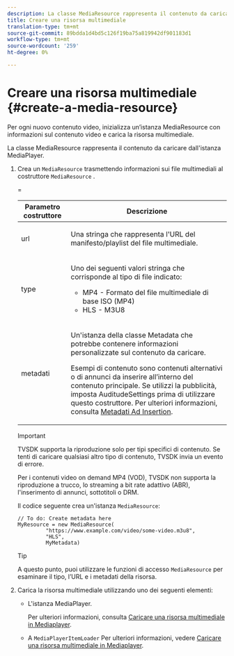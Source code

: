 ```yaml
---
description: La classe MediaResource rappresenta il contenuto da caricare dall'istanza MediaPlayer.
title: Creare una risorsa multimediale
translation-type: tm+mt
source-git-commit: 89bdda1d4bd5c126f19ba75a819942df901183d1
workflow-type: tm+mt
source-wordcount: '259'
ht-degree: 0%

---
```



# Creare una risorsa multimediale {#create-a-media-resource}

Per ogni nuovo contenuto video, inizializza un’istanza MediaResource con informazioni sul contenuto video e carica la risorsa multimediale.

La classe MediaResource rappresenta il contenuto da caricare dall&#39;istanza MediaPlayer.

1. Crea un `MediaResource` trasmettendo informazioni sui file multimediali al costruttore `MediaResource` .

   <table id="table_DD0D5D9129D54F73881399B9B4FF546A"> 
    <thead> 
      <tr> 
      <th colname="col1" class="entry"> Parametro costruttore </th> 
      <th colname="col2" class="entry"> Descrizione </th> 
      </tr>
    </thead>
    =<tbody> 
      <tr> 
      <td colname="col1"><span class="codeph"> url</span> </td> 
      <td colname="col2"> <p>Una stringa che rappresenta l'URL del manifesto/playlist del file multimediale. </p> </td> 
      </tr> 
      <tr> 
      <td colname="col1"><span class="codeph"> type</span> </td> 
      <td colname="col2"> <p>Uno dei seguenti valori stringa che corrisponde al tipo di file indicato: 
        <ul id="ul_7512E90B7B294EF9BFBA2D68DE678CBB"> 
        <li id="li_AA84434E84184A3D909552794B425ABD"><span class="codeph"> MP4</span>  - Formato del file multimediale di base ISO (MP4) </li> 
        <li id="li_8A2F3752569344B59EE30303A8393488"><span class="codeph"> HLS</span>  - M3U8 </li> 
        </ul> </p> </td> 
      </tr> 
      <tr> 
      <td colname="col1"><span class="codeph"> metadati</span> </td> 
      <td colname="col2"> <p>Un'istanza della classe <span class="codeph"> Metadata</span> che potrebbe contenere informazioni personalizzate sul contenuto da caricare. </p> <p>Esempi di contenuto sono contenuti alternativi o di annunci da inserire all’interno del contenuto principale. Se utilizzi la pubblicità, imposta <span class="codeph"> AuditudeSettings</span> prima di utilizzare questo costruttore. Per ulteriori informazioni, consulta <a href="../../../tvsdk-1.4-for-desktop-hls/ad-insertion/ad-insertion-metadata/c-psdk-dhls-1.4-ad-insertion-metadata.md" format="dita" scope="local"> Metadati Ad Insertion</a>. </p> </td> 
      </tr> 
    </tbody> 
   </table>

   >[!IMPORTANT]
   >
   >TVSDK supporta la riproduzione solo per tipi specifici di contenuto. Se tenti di caricare qualsiasi altro tipo di contenuto, TVSDK invia un evento di errore.
   >
   >Per i contenuti video on demand MP4 (VOD), TVSDK non supporta la riproduzione a trucco, lo streaming a bit rate adattivo (ABR), l&#39;inserimento di annunci, sottotitoli o DRM.

   Il codice seguente crea un&#39;istanza `MediaResource`:

   ```
   // To do: Create metadata here
   MyResource = new MediaResource(
            "https://www.example.com/video/some-video.m3u8", 
            "HLS",
            MyMetadata)
   ```

   >[!TIP]
   >
   >A questo punto, puoi utilizzare le funzioni di accesso `MediaResource` per esaminare il tipo, l’URL e i metadati della risorsa.

1. Carica la risorsa multimediale utilizzando uno dei seguenti elementi:

   * L&#39;istanza MediaPlayer.

      Per ulteriori informazioni, consulta [Caricare una risorsa multimediale in Mediaplayer](../../../tvsdk-1.4-for-desktop-hls/t-psdk-dhls-1.4-configure/c-psdk-dhls-1.4-mediaplayer-initialize-for-video/t-psdk-dhls-1.4-media-resource-load.md).
   * A `MediaPlayerItemLoader` Per ulteriori informazioni, vedere [Caricare una risorsa multimediale in Mediaplayer](../../../tvsdk-1.4-for-desktop-hls/t-psdk-dhls-1.4-configure/c-psdk-dhls-1.4-mediaplayer-initialize-for-video/t-psdk-dhls-1.4-media-resource-load.md).

